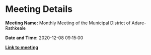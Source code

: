 # Meeting Details

**Meeting Name:** Monthly Meeting of the Municipal District of Adare-Rathkeale

**Date and Time:** 2020-12-08 09:15:00

**<a href="https://www.limerick.ie/council/whats-on/monthly-meeting-municipal-district-adare-rathkeale-63" target="_blank">Link to meeting</a>**
